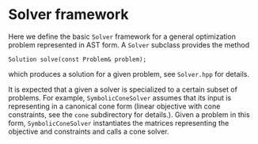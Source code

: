 # Solver framework

Here we define the basic `Solver` framework for a general optimization problem
represented in AST form. A `Solver` subclass provides the method

```
Solution solve(const Problem& problem);
```

which produces a solution for a given problem, see `Solver.hpp` for details.

It is expected that a given a solver is specialized to a certain subset of
problems. For example, `SymbolicConeSolver` assumes that its input is
representing in a canonical cone form (linear objective with cone
constraints, see the `cone` subdirectory for details.). Given a problem in this
form, `SymbolicConeSolver` instantiates the matrices representing the objective
and constraints and calls a cone solver.
